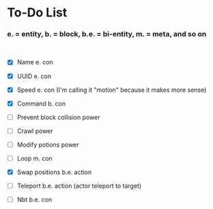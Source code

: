 # To-Do List
### e. = entity, b. = block, b.e. = bi-entity, m. = meta, and so on
<br>

- [x] Name e. con

- [x] UUID e. con

- [x] Speed e. con (I'm calling it "motion" because it makes more sense)

- [x] Command b. con

- [ ] Prevent block collision power

- [ ] Crawl power

- [ ] Modify potions power

- [ ] Loop m. con

- [x] Swap positions b.e. action

- [ ] Teleport b.e. action (actor teleport to target)

- [ ] Nbt b.e. con 
